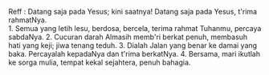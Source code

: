 Reff :
Datang saja pada Yesus; kini saatnya!
Datang saja pada Yesus, t'rima rahmatNya.
<br>
1.
Semua yang letih lesu, berdosa, bercela,
terima rahmat Tuhanmu, percaya sabdaNya.
2.
Cucuran darah Almasih memb'ri berkat penuh,
membasuh hati yang keji; jiwa tenang teduh.
3.
Dialah Jalan yang benar ke damai yang baka.
Percayalah kepadaNya dan t'rima berkatNya.
4.
Bersama, mari ikutlah ke sorga mulia,
tempat kekal sejahtera, penuh bahagia.